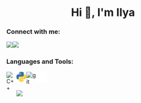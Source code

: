 <h1 align="center">Hi 👋, I'm Ilya</h1>
<h3 align="left">Connect with me:</h3>
<p align="left">
  <a href="higurashi09473@gmail.com"><img align="left" src="https://img.shields.io/badge/Email-EA4335?&style=for-the-badge&logo=Gmail&logoColor=white" />
  </a>
  <a href="https://leetcode.com/u/amandewatnitrr/"  target="_blank">
  <img src="https://img.shields.io/badge/Leetcode-834e33?style=for-the-badge&logo=Leetcode&logoColor=white">
  </a>
</p>

### Languages and Tools:

<a href="https://go.dev/" target="_blank"> <img align="left" alt="C++" width="26px" src="https://www.vectorlogo.zone/logos/golang/golang-icon.svg"/> </a>
<a href="https://www.python.org" target="_blank"> <img align="left" alt="Python" width="26px" src="https://github.com/Aakarsh-B/trying-repos/blob/master/python-5.svg?raw=true"/> </a>
<a href="https://git-scm.com/" target="_blank"> <img align="left" alt="git" width="26px" src="https://www.vectorlogo.zone/logos/git-scm/git-scm-icon.svg"/> </a>
<a href="https://github.com/Higurashi09473" target="_blank"> <img align="left" alt="GitHub" width="26px" src="https://github.com/Aakarsh-B/trying-repos/blob/master/github.svg" /> </a>
<br />
<br />

<p>
  <img src="https://github-readme-stats.vercel.app/api/top-langs/?username=higurashi09473&theme=github_dark&layout=compact&hide=jupyter%20notebook,matlab" />
</p>
